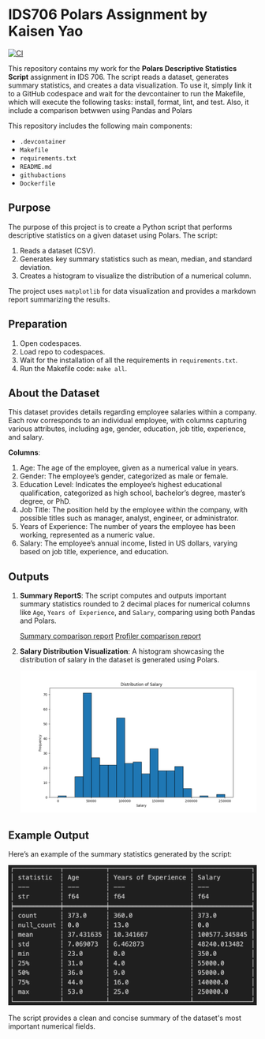 # IDS706 Polars Assignment by Kaisen Yao

[![CI](https://github.com/kaisenyao/Polars_descriptive/actions/workflows/workflow.yml/badge.svg)](https://github.com/kaisenyao/Polars_descriptive/actions/workflows/workflow.yml)

This repository contains my work for the **Polars Descriptive Statistics Script** assignment in IDS 706. The script reads a dataset, generates summary statistics, and creates a data visualization. To use it, simply link it to a GitHub codespace and wait for the devcontainer to run the Makefile, which will execute the following tasks: install, format, lint, and test.
Also, it include a comparison betwwen using Pandas and Polars

This repository includes the following main components:

* `.devcontainer`
* `Makefile`
* `requirements.txt`
* `README.md` 
* `githubactions` 
* `Dockerfile`

## Purpose
The purpose of this project is to create a Python script that performs descriptive statistics on a given dataset using Polars. The script:
1. Reads a dataset (CSV).
2. Generates key summary statistics such as mean, median, and standard deviation.
3. Creates a histogram to visualize the distribution of a numerical column.

The project uses `matplotlib` for data visualization and provides a markdown report summarizing the results.

## Preparation
1. Open codespaces.
2. Load repo to codespaces.
3. Wait for the installation of all the requirements in `requirements.txt`.
4. Run the Makefile code: `make all`.

## About the Dataset
This dataset provides details regarding employee salaries within a company. Each row corresponds to an individual employee, with columns capturing various attributes, including age, gender, education, job title, experience, and salary.

**Columns**:
1. Age: The age of the employee, given as a numerical value in years.
2. Gender: The employee’s gender, categorized as male or female.
3. Education Level: Indicates the employee’s highest educational qualification, categorized as high school, bachelor’s degree, master’s degree, or PhD.
4. Job Title: The position held by the employee within the company, with possible titles such as manager, analyst, engineer, or administrator.
5. Years of Experience: The number of years the employee has been working, represented as a numeric value.
6. Salary: The employee’s annual income, listed in US dollars, varying based on job title, experience, and education.

## Outputs

1. **Summary ReportS**: The script computes and outputs important summary statistics rounded to 2 decimal places for numerical columns like `Age`, `Years of Experience`, and `Salary`, comparing using both Pandas and Polars.

   [Summary comparison report](sandbox:/mnt/data/summary_comparison_report.md)
   [Profiler comparison report](sandbox:/mnt/data/profiler_comparison_report.md)

2. **Salary Distribution Visualization**: A histogram showcasing the distribution of salary in the dataset is generated using Polars.

   ![Salary Distribution](data_visualization.png)

## Example Output

Here’s an example of the summary statistics generated by the script:

   ![Summary Statistics](summary_statistics.jpg)

The script provides a clean and concise summary of the dataset's most important numerical fields.